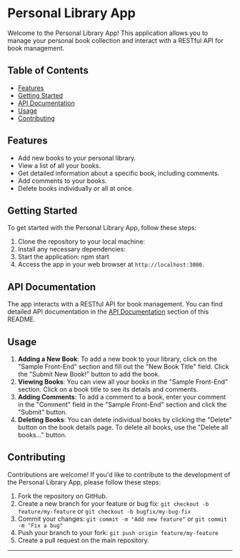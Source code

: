 # Personal Library App

Welcome to the Personal Library App! This application allows you to manage your personal book collection and interact with a RESTful API for book management.

## Table of Contents
- [Features](#features)
- [Getting Started](#getting-started)
- [API Documentation](#api-documentation)
- [Usage](#usage)
- [Contributing](#contributing)

## Features
- Add new books to your personal library.
- View a list of all your books.
- Get detailed information about a specific book, including comments.
- Add comments to your books.
- Delete books individually or all at once.

## Getting Started
To get started with the Personal Library App, follow these steps:

1. Clone the repository to your local machine:
2. Install any necessary dependencies:
3. Start the application: npm start
4. Access the app in your web browser at `http://localhost:3000`.

## API Documentation
The app interacts with a RESTful API for book management. You can find detailed API documentation in the [API Documentation](#api-documentation) section of this README.

## Usage
1. **Adding a New Book**: To add a new book to your library, click on the "Sample Front-End" section and fill out the "New Book Title" field. Click the "Submit New Book!" button to add the book.
2. **Viewing Books**: You can view all your books in the "Sample Front-End" section. Click on a book title to see its details and comments.
3. **Adding Comments**: To add a comment to a book, enter your comment in the "Comment" field in the "Sample Front-End" section and click the "Submit" button.
4. **Deleting Books**: You can delete individual books by clicking the "Delete" button on the book details page. To delete all books, use the "Delete all books..." button.

## Contributing
Contributions are welcome! If you'd like to contribute to the development of the Personal Library App, please follow these steps:

1. Fork the repository on GitHub.
2. Create a new branch for your feature or bug fix: `git checkout -b feature/my-feature` or `git checkout -b bugfix/my-bug-fix`
3. Commit your changes: `git commit -m "Add new feature"` or `git commit -m "Fix a bug"`
4. Push your branch to your fork: `git push origin feature/my-feature`
5. Create a pull request on the main repository.

---
